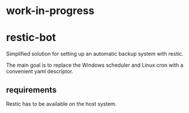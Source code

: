 # work-in-progress

# restic-bot
Simplified solution for setting up an automatic backup system with restic.

The main goal is to replace the Windows scheduler and Linux cron with a convenient yaml descriptor.

## requirements
Restic has to be available on the host system.
